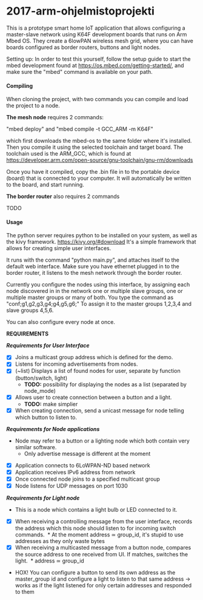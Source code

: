 # 2017-arm-ohjelmistoprojekti

This is a prototype smart home IoT application that allows configuring a 
master-slave network using K64F development boards that runs on Arm Mbed OS.
They create a 6lowPAN wireless mesh grid, where you can have boards configured as 
border routers, buttons and light nodes.

Setting up: In order to test this yourself, follow the setup guide to start the 
mbed development found at https://os.mbed.com/getting-started/, and make sure the
"mbed" command is available on your path.

#### Compiling

When cloning the project, with two commands you can compile and load the project to a node.

**The mesh node** requires 2 commands:

"mbed deploy" and "mbed compile -t GCC_ARM -m K64F" 

which first downloads the mbed-os to the same folder where it's installed. Then you compile it using the selected toolchain and target board.
The toolchain used is the ARM_GCC, which is found at https://developer.arm.com/open-source/gnu-toolchain/gnu-rm/downloads

Once you have it compiled, copy the <folder name>.bin file in to the portable device (board) that is connected to your computer. It will automatically be written to the board, and start running.
 
 **The border router** also requires 2 commands

TODO


#### Usage

The python server requires python to be installed on your system, as well as the kivy framework. https://kivy.org/#download
It's a simple framework that allows for creating simple user interfaces.

It runs with the command "python main.py", and attaches itself to the default web interface. 
Make sure you have ethernet plugged in to the border router, it listens to the mesh network 
through the border router.

Currently you configure the nodes using this interface, by assigning each node discovered in
in the network one or multiple slave groups, one or multiple master groups or many of both.
You type the command as 
"conf;g1,g2,g3,g4;g4,g5,g6;"
To assign it to the master groups 1,2,3,4 and slave groups 4,5,6.

You can also configure every node at once.

**REQUIREMENTS**


**_Requirements for User Interface_**

* [x] Joins a multicast group address which is defined for the demo.
* [x] Listens for incoming advertisements from nodes.
* [x] (~list) Displays a list of found nodes for user, separate by function (button/switch, light)
  * **TODO:** possibility for displaying the nodes as a list (separated by node_mode)
* [x] Allows user to create connection between a button and a light.
  * **TODO:** make simplier
* [x] When creating connection, send a unicast message for node telling which button to listen to.

**_Requirements for Node applications_**

* Node may refer to a button or a lighting node which both contain very similar software.
  * Only advertise message is different at the moment

* [x] Application connects to 6LoWPAN-ND based network
* [x] Application receives IPv6 address from network
* [x] Once connected node joins to a specified multicast group
* [x] Node listens for UDP messages on port 1030

**_Requirements for Light node_**

* This is a node which contains a light bulb or LED connected to it.

* [x] When receiving a controlling message from the user interface, records the address which this node should listen to for incoming switch commands.
  * At the moment address ≃ group_id, it's stupid to use addresses as they only waste bytes
* [x] When receiving a multicasted message from a button node, compares the source address to one received from UI. If matches, switches the light.
  * address ≃ group_id

* HOX! You can configure a button to send its own address as the master_group id
           and configure a light to listen to that same address
    -> works as if the light listened for only certain addresses and responded to them


